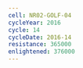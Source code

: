 ```yaml
---
cell: NR02-GOLF-04
cycleYear: 2016
cycle: 14
cycleDate: 2016-14
resistance: 365000
enlightened: 376000 
---
```

      